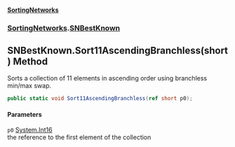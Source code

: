 #### [SortingNetworks](index.md 'index')
### [SortingNetworks](SortingNetworks.md 'SortingNetworks').[SNBestKnown](SortingNetworks_SNBestKnown.md 'SortingNetworks.SNBestKnown')
## SNBestKnown.Sort11AscendingBranchless(short) Method
Sorts a collection of 11 elements in ascending order using branchless min/max swap.  
```csharp
public static void Sort11AscendingBranchless(ref short p0);
```
#### Parameters
<a name='SortingNetworks_SNBestKnown_Sort11AscendingBranchless(short)_p0'></a>
`p0` [System.Int16](https://docs.microsoft.com/en-us/dotnet/api/System.Int16 'System.Int16')  
the reference to the first element of the collection
  
